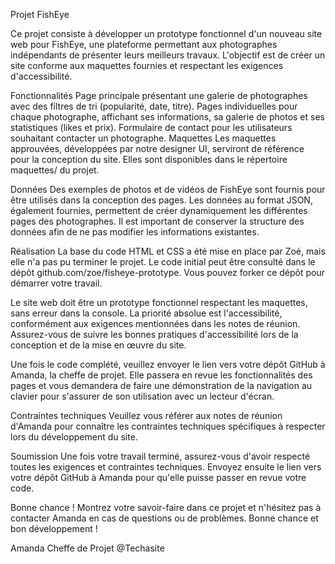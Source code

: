 Projet FishEye

Ce projet consiste à développer un prototype fonctionnel d'un nouveau site web pour FishEye, une plateforme permettant aux photographes indépendants de présenter leurs meilleurs travaux. L'objectif est de créer un site conforme aux maquettes fournies et respectant les exigences d'accessibilité.

Fonctionnalités
Page principale présentant une galerie de photographes avec des filtres de tri (popularité, date, titre).
Pages individuelles pour chaque photographe, affichant ses informations, sa galerie de photos et ses statistiques (likes et prix).
Formulaire de contact pour les utilisateurs souhaitant contacter un photographe.
Maquettes
Les maquettes approuvées, développées par notre designer UI, serviront de référence pour la conception du site. Elles sont disponibles dans le répertoire maquettes/ du projet.

Données
Des exemples de photos et de vidéos de FishEye sont fournis pour être utilisés dans la conception des pages. Les données au format JSON, également fournies, permettent de créer dynamiquement les différentes pages des photographes. Il est important de conserver la structure des données afin de ne pas modifier les informations existantes.

Réalisation
La base du code HTML et CSS a été mise en place par Zoé, mais elle n'a pas pu terminer le projet. Le code initial peut être consulté dans le dépôt github.com/zoe/fisheye-prototype. Vous pouvez forker ce dépôt pour démarrer votre travail.

Le site web doit être un prototype fonctionnel respectant les maquettes, sans erreur dans la console. La priorité absolue est l'accessibilité, conformément aux exigences mentionnées dans les notes de réunion. Assurez-vous de suivre les bonnes pratiques d'accessibilité lors de la conception et de la mise en œuvre du site.

Une fois le code complété, veuillez envoyer le lien vers votre dépôt GitHub à Amanda, la cheffe de projet. Elle passera en revue les fonctionnalités des pages et vous demandera de faire une démonstration de la navigation au clavier pour s'assurer de son utilisation avec un lecteur d'écran.

Contraintes techniques
Veuillez vous référer aux notes de réunion d'Amanda pour connaître les contraintes techniques spécifiques à respecter lors du développement du site.

Soumission
Une fois votre travail terminé, assurez-vous d'avoir respecté toutes les exigences et contraintes techniques. Envoyez ensuite le lien vers votre dépôt GitHub à Amanda pour qu'elle puisse passer en revue votre code.

Bonne chance !
Montrez votre savoir-faire dans ce projet et n'hésitez pas à contacter Amanda en cas de questions ou de problèmes. Bonne chance et bon développement !

Amanda
Cheffe de Projet @Techasite
